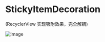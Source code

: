 # StickyItemDecoration 
(RecyclerView 实现吸附效果，完全解耦)

![image](https://github.com/chenpengfei88/StickyItemDecoration/blob/master/app/src/main/res/drawable/xg.gif)
